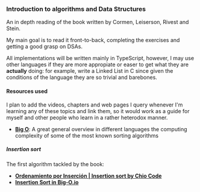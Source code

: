 ### Introduction to algorithms and Data Structures

An in depth reading of the book written by Cormen, Leiserson, Rivest and Stein.

My main goal is to read it front-to-back, completing the exercises and getting a
good grasp on DSAs.

All implementations will be written mainly in TypeScript, however, I may use other
languages if they are more appropiate or easer to get what they are __actually__
doing: for example, write a Linked List in C since given the conditions of the
language they are so trivial and barebones.

#### Resources used

I plan to add the videos, chapters and web pages I query whenever I'm learning any
of these topics and link them, so it would work as a guide for myself and other people
who learn in a rather heterodox manner.

- [**Big O**](https://big-o.io/): A great general overview in different languages
the computing complexity of some of the most known sorting algorithms

##### Insertion sort

The first algorithm tackled by the book:

- [**Ordenamiento por Inserción | Insertion sort by Chio Code**](https://www.youtube.com/watch?v=6GU6AGEWYJY)
- [**Insertion Sort in Big-O.io**](https://big-o.io/algorithms/comparison/insertion-sort/)


